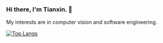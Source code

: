 ### Hi there, I'm Tianxin. 👋

My interests are in computer vision and software engineering. 

[![Top Langs](https://github-readme-stats.vercel.app/api/top-langs/?username=xietx1995&layout=compact&exclude_repo=xietx1995.github.io)](https://github.com/anuraghazra/github-readme-stats)
